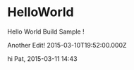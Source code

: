 HelloWorld
==========

Hello World Build Sample !

Another Edit! 2015-03-10T19:52:00.000Z


hi Pat, 2015-03-11 14:43